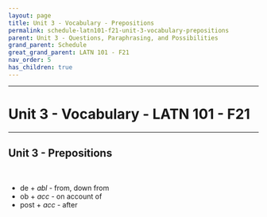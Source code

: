 ```yaml
---
layout: page
title: Unit 3 - Vocabulary - Prepositions
permalink: schedule-latn101-f21-unit-3-vocabulary-prepositions
parent: Unit 3 - Questions, Paraphrasing, and Possibilities
grand_parent: Schedule
great_grand_parent: LATN 101 - F21
nav_order: 5
has_children: true
---
```

***

# Unit 3 - Vocabulary - LATN 101 - F21

***

## Unit 3 - Prepositions
&nbsp;
- de + *abl* - from, down from
- ob + *acc* - on account of
- post + *acc* - after
